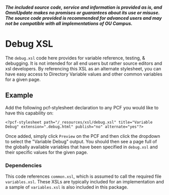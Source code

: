 ***The included source code, service and information is provided as is, and OmniUpdate makes no promises or guarantees about its use or misuse. The source code provided is recommended for advanced users and may not be compatible with all implementations of OU Campus.***

# Debug XSL

The `debug.xsl` code here provides for variable reference, testing, & debugging. It is not intended for all end users but rather source editors and xsl developers. By referencing this XSL as an alternate stylesheet, you can have easy access to Directory Variable values and other common variables for a given page. 

## Example

Add the following pcf-stylesheet declaration to any PCF you would like to have this capability on:

```
<?pcf-stylesheet path="/_resources/xsl/debug.xsl" title="Variable Debug" extension=".debug.html" publish="no" alternate="yes"?>
```

Once added, simply click `Preview` on the PCF and then click the dropdown to select the "Variable Debug" output. You should then see a page full of the globally available variables that have been specified in `debug.xsl` and their specific values for the given page. 

### Dependencies

This code references `common.xsl`, which is assumed to call the required file `variables.xsl`. These XSLs are typically included for an implementation and a sample of `variables.xsl` is also included in this package. 
